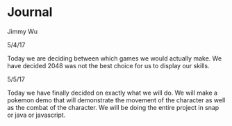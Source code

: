 # Journal

Jimmy Wu

5/4/17

Today we are deciding between which games we would actually make. We have decided 2048 was not the best choice
for us to display our skills.

5/5/17

Today we have finally decided on exactly what we will do. We will make a pokemon demo that will demonstrate the movement of the character as well as the combat of the character. We will be doing the entire project in snap or java or javascript.
